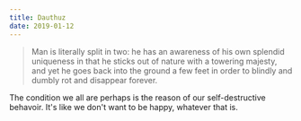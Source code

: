 ```yaml
---
title: Dauthuz
date: 2019-01-12
---
```


> Man is literally split in two: he has an awareness of his own splendid uniqueness in that he sticks out of nature with a towering majesty, and yet he goes back into the ground a few feet in order to blindly and dumbly rot and disappear forever.

The condition we all are perhaps is the reason of our self-destructive behavoir. It's like we don't want to be happy, whatever that is.
